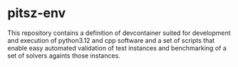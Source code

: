 # pitsz-env
This repository contains a definition of devcontainer suited for development and execution of python3.12 and cpp software and a set of scripts that enable easy automated validation of test instances and benchmarking of a set of solvers againts those instances.
